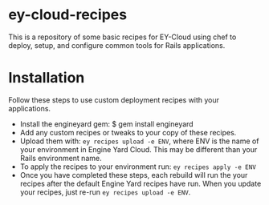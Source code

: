 ey-cloud-recipes
===============
This is a repository of some basic recipes for EY-Cloud using chef to deploy, setup, and configure common tools for Rails applications.

Installation
============

Follow these steps to use custom deployment recipes with your applications.

* Install the engineyard gem:
  $ gem install engineyard
* Add any custom recipes or tweaks to your copy of these recipes.
* Upload them with: `ey recipes upload -e ENV`, where ENV is the name of your environment in Engine Yard Cloud. This may be different than your Rails environment name.
* To apply the recipes to your environment run: `ey recipes apply -e ENV`
* Once you have completed these steps, each rebuild will run the your
  recipes after the default Engine Yard recipes have run. When you
  update your recipes, just re-run `ey recipes upload -e ENV`.
